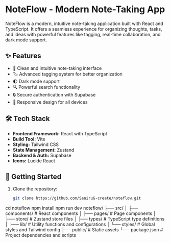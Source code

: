 # NoteFlow - Modern Note-Taking App

NoteFlow is a modern, intuitive note-taking application built with React and TypeScript. It offers a seamless experience for organizing thoughts, tasks, and ideas with powerful features like tagging, real-time collaboration, and dark mode support.

## ✨ Features

- 📝 Clean and intuitive note-taking interface
- 🏷️ Advanced tagging system for better organization
- 🌓 Dark mode support
- 🔍 Powerful search functionality
- 🔒 Secure authentication with Supabase
- 📱 Responsive design for all devices

## 🛠️ Tech Stack

- **Frontend Framework:** React with TypeScript
- **Build Tool:** Vite
- **Styling:** Tailwind CSS
- **State Management:** Zustand
- **Backend & Auth:** Supabase
- **Icons:** Lucide React

## 🚀 Getting Started

1. Clone the repository:
   ```bash
   git clone https://github.com/SaniruG-create/noteflow.git
cd noteflow
npm install
npm run dev
noteflow/
├── src/
│   ├── components/     # React components
│   ├── pages/          # Page components
│   ├── store/          # Zustand store files
│   ├── types/          # TypeScript type definitions
│   ├── lib/            # Utility functions and configurations
│   └── styles/         # Global styles and Tailwind config
├── public/             # Static assets
└── package.json        # Project dependencies and scripts
